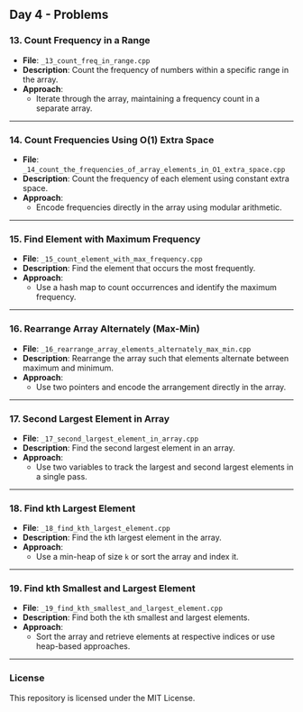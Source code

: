 ## Day 4 - Problems

### 13. **Count Frequency in a Range**
   - **File**: `_13_count_freq_in_range.cpp`
   - **Description**: Count the frequency of numbers within a specific range in the array.
   - **Approach**:
     - Iterate through the array, maintaining a frequency count in a separate array.

---

### 14. **Count Frequencies Using O(1) Extra Space**
   - **File**: `_14_count_the_frequencies_of_array_elements_in_O1_extra_space.cpp`
   - **Description**: Count the frequency of each element using constant extra space.
   - **Approach**:
     - Encode frequencies directly in the array using modular arithmetic.

---

### 15. **Find Element with Maximum Frequency**
   - **File**: `_15_count_element_with_max_frequency.cpp`
   - **Description**: Find the element that occurs the most frequently.
   - **Approach**:
     - Use a hash map to count occurrences and identify the maximum frequency.

---

### 16. **Rearrange Array Alternately (Max-Min)**
   - **File**: `_16_rearrange_array_elements_alternately_max_min.cpp`
   - **Description**: Rearrange the array such that elements alternate between maximum and minimum.
   - **Approach**:
     - Use two pointers and encode the arrangement directly in the array.

---

### 17. **Second Largest Element in Array**
   - **File**: `_17_second_largest_element_in_array.cpp`
   - **Description**: Find the second largest element in an array.
   - **Approach**:
     - Use two variables to track the largest and second largest elements in a single pass.

---

### 18. **Find kth Largest Element**
   - **File**: `_18_find_kth_largest_element.cpp`
   - **Description**: Find the `k`th largest element in the array.
   - **Approach**:
     - Use a min-heap of size `k` or sort the array and index it.

---

### 19. **Find kth Smallest and Largest Element**
   - **File**: `_19_find_kth_smallest_and_largest_element.cpp`
   - **Description**: Find both the `k`th smallest and largest elements.
   - **Approach**:
     - Sort the array and retrieve elements at respective indices or use heap-based approaches.

---

### License
This repository is licensed under the MIT License.
